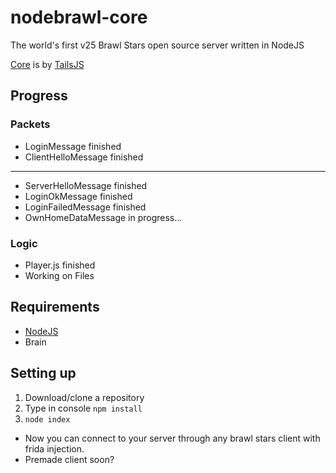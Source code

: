 # nodebrawl-core
The world's first v25 Brawl Stars open source server written in NodeJS

[Core](https://github.com/tailsjs/nodebrawl-core) is by [TailsJS](https://github.com/tailsjs)

## Progress
### Packets
* LoginMessage finished
* ClientHelloMessage finished
***
* ServerHelloMessage finished
* LoginOkMessage finished
* LoginFailedMessage finished
* OwnHomeDataMessage in progress...
### Logic
* Player.js finished
* Working on Files

## Requirements
* [NodeJS](https://nodejs.org/)
* Brain

## Setting up
1. Download/clone a repository
2. Type in console `npm install`
3. `node index`

* Now you can connect to your server through any brawl stars client with frida injection.
* Premade client soon?
